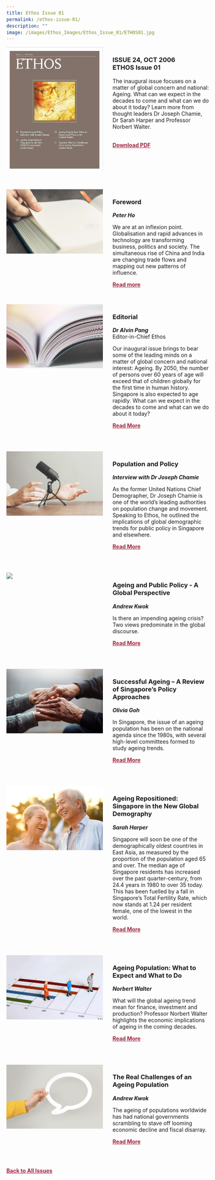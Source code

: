```yaml
---
title: Ethos Issue 01
permalink: /ethos-issue-01/
description: ""
image: /images/Ethos_Images/Ethos_Issue_01/ETHOS01.jpg
---
```

<style>

.back a
{
	color: #9f2943;
	font-weight: bold;
	}
	


.text
{
	width: 50%;
}	
	
.img1 img
{
margin-top:25px;	
}	
	
.img img
{
margin-top:15px;	
}		
	
.button1 a
{
	color: #9f2943;
	font-weight:bold;
}
	

.grid-container {
	display: grid;
	grid-template-columns: 50% 50%;
	grid-column-gap: 5%;
	margin-bottom: 5%;
	}	
	
@media only screen and (max-width: 600px) {
	.grid-container {
		display: block;
	}
}	
</style>
<div class="grid-container">
        <div><img src="/images/Ethos_Images/Ethos_Issue_01/ETHOS01.jpg"></div>
        <div><h3><span class="cat">ISSUE 24, OCT 2006</span>
            <br>ETHOS Issue 01</h3>	
            <p>The inaugural issue focuses on a matter of global concern and national: Ageing. What can we expect in the decades to come and what can we do about it today? Learn more from thought leaders Dr Joseph Chamie, Dr Sarah Harper and Professor Norbert Walter.</p>
            
<br>            
<div class="button1"><a target="_blank" href="https://go.gov.sg/ethos-issue-01">Download PDF</a></div>
	</div>
   </div>
    
 <br>
 
<div class="grid-container">
	<div><img src="/images/Landing_Banner_Images/tile_preface_foreword.jpg"></div>
	<div>
		<h3>Foreword</h3>
		<b><i>Peter Ho</i></b>
		<p>We are at an inflexion point. Globalisation and rapid advances in technology are transforming business, politics and society. The simultaneous rise of China and India are changing trade flows and mapping out new patterns of influence. </p>
	
<div class="button1"><a target="_blank" href="/ethos-issue-01/foreword/">Read more</a></div>
</div>
</div> 

 <br>	
<div class="grid-container">
        <div><img src="/images/Landing_Banner_Images/tile_editorial.jpg">
	</div>
        <div><h3>Editorial </h3>
            <b><i>Dr Alvin Pang</i></b>
            <figcaption>
            Editor-in-Chief Ethos
            </figcaption>
                
 <p>Our inaugural issue brings to bear some of the leading minds on a matter of global concern and national interest: Ageing. By 2050, the number of persons over 60 years of age will exceed that of children globally for the first time in human history. Singapore is also expected to age rapidly. What can we expect in the decades to come and what can we do about it today?</p>	
            
<div class="button1"><a target="_blank" href="/ethos-issue-01/editorial/">Read More</a></div> <br></div>
    </div>

 <br>	
 
 
 <div class="grid-container">
        <div><img src="/images/Landing_Banner_Images/tile_interviews.jpg">
	</div>
        <div><h3>Population
and Policy</h3>
            <b><i>Interview with Dr Joseph Chamie </i></b>
                
  <p>As the former United Nations Chief Demographer, Dr Joseph Chamie is one of the world’s leading authorities on population change and movement. Speaking to Ethos, he outlined the implications of global demographic trends for public policy in Singapore and elsewhere.</p>	
            
<div class="button1"><a target="_blank" href="/ethos-issue-01/interview-with-joseph-chamie-population-and-policy/">Read More</a></div> <br></div>
    </div>
		
<br>	


<div class="grid-container">
        <div><img src="/images/Ethos_Images/Ethos_Issue_01/1_Teaser_Ageing%20and%20Public%20Policy%20–%20A%20Global%20Perspective.jpg"></div>
  <div>
	<h3>Ageing and Public Policy - A Global Perspective</h3>
            <b><i>Andrew Kwok</i></b>
            
<p>Is there an impending ageing crisis? Two views predominate in the global discourse.</p>	
            
<div class="button1"><a target="_blank" href="/ethos-issue-01/ageing-and-public-policy-aglobal-perspective/">Read More</a></div><br></div>
    </div>
		
		
<br>
<div class="grid-container">
      <div><img src="/images/Ethos_Images/Ethos_Issue_01/1_Teaser_Successful%20Ageing%20–%20A%20Review%20of%20Singapore’s%20Policy%20Approaches.jpg">
</div>
        <div><h3>Successful Ageing –
A Review of Singapore’s Policy Approaches</h3>
            <b><i>Olivia Goh</i></b>
<p>In Singapore, the issue of an ageing population has been on
the national agenda since the 1980s, with several high-level
committees formed to study ageing trends.</p>	
            
<div class="button1"><a target="_blank" href="/ethos-issue-01/successful-ageing-a-review-of-singapores-policy-approaches/">Read More</a></div><br></div>
    </div>
    
<br>    
<div class="grid-container">
<div><img src="/images/Ethos_Images/Ethos_Issue_01/1_Teaser_Ageing%20Repositioned-%20Singapore%20in%20the%20New%20Global%20Demography.jpg">
</div>

<div><h3>Ageing Repositioned:
Singapore in the New Global Demography</h3>
            <b><i>Sarah Harper</i></b>
            
<p>Singapore will soon be one of the demographically oldest countries in East Asia, as measured by the proportion of the population aged 65 and over. The median age of Singapore residents has increased over the past quarter-century, from 24.4 years in 1980 to over 35 today. This has been fuelled by a fall in Singapore’s Total Fertility Rate, which now stands at 1.24 per resident female, one of the lowest in the world.</p>	
            
<div class="button1"><a target="_blank" href="/ethos-issue-01/ageing-repositioned-singapore-in-the-new-global-demography/">Read More</a></div><br></div>
    </div>
    
<br>    
<div class="grid-container">
        <div><img src="/images/Ethos_Images/Ethos_Issue_01/1_Teaser_Ageing%20Population-%20What%20to%20Expect%20and%20What%20to%20Do.jpg"></div>
<div><h3>Ageing Population:
What to Expect and What to Do</h3>
            <b><i>Norbert Walter</i></b>
  <p>What will the global ageing trend mean for finance, investment
and production? Professor Norbert Walter highlights the economic implications of ageing in the coming decades.</p>	
            
<div class="button1"><a target="_blank" href="/ethos-issue-01/ageing-population-what-to-expect-and-what-to-do/">Read More</a></div><br></div>
    </div>
<br>
<div class="grid-container">
        <div><img src="/images/Landing_Banner_Images/tile_opinion.jpg"></div>
<div><h3>The Real Challenges of an Ageing Population</h3>
            <b><i>Andrew Kwok</i></b>
            
<p>The ageing of populations worldwide has had national governments scrambling to stave off looming economic decline and fiscal disarray.</p>	
            
<div class="button1"><a target="_blank" href="/ethos-issue-01/the-real-challenges-of-an-ageing-population/">Read More</a></div><br></div>
</div>

 <br>	




<div class="back">
<a href="/all-issues/">Back to All Issues</a>
</div>